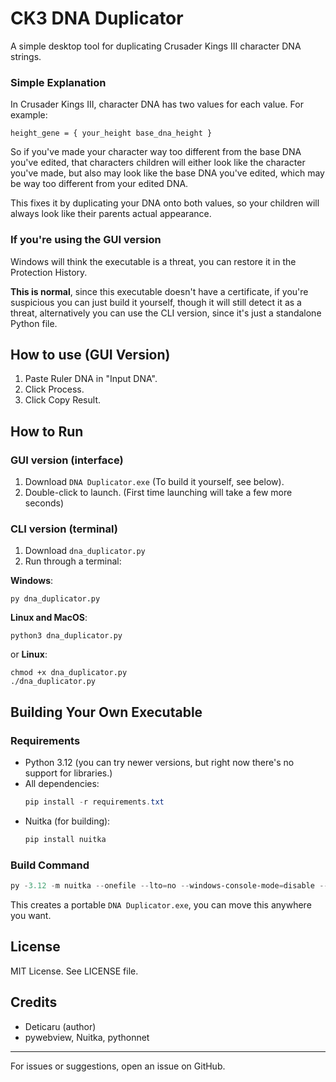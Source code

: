 # CK3 DNA Duplicator

A simple desktop tool for duplicating Crusader Kings III character DNA strings.
### Simple Explanation
In Crusader Kings III, character DNA has two values for each value. For example:
```
height_gene = { your_height base_dna_height }
```
So if you've made your character way too different from the base DNA you've edited, that characters children will either look like the character you've made, but also may look like the base DNA you've edited, which may be way too different from your edited DNA.

This fixes it by duplicating your DNA onto both values, so your children will always look like their parents actual appearance.

### If you're using the GUI version

Windows will think the executable is a threat, you can restore it in the Protection History. 

**This is normal**, since this executable doesn't have a certificate, if you're suspicious you can just build it yourself, though it will still detect it as a threat, alternatively you can use the CLI version, since it's just a standalone Python file.

## How to use (GUI Version)
1. Paste Ruler DNA in "Input DNA".
2. Click Process.
3. Click Copy Result.

## How to Run
### GUI version (interface)
1. Download `DNA Duplicator.exe` (To build it yourself, see below).
2. Double-click to launch. (First time launching will take a few more seconds)

### CLI version (terminal)
1. Download `dna_duplicator.py`
2. Run through a terminal:

**Windows**:
```
py dna_duplicator.py 
```
**Linux and MacOS**:
```
python3 dna_duplicator.py
```
or **Linux**:
```
chmod +x dna_duplicator.py
./dna_duplicator.py
```

## Building Your Own Executable

### Requirements
- Python 3.12 (you can try newer versions, but right now there's no support for libraries.)
- All dependencies:
	```powershell
	pip install -r requirements.txt
	```
- Nuitka (for building):
	```powershell
	pip install nuitka
	```

### Build Command
```powershell
py -3.12 -m nuitka --onefile --lto=no --windows-console-mode=disable --windows-icon-from-ico=icon.ico --include-data-file=interface.html=interface.html --output-filename="DNA Duplicator.exe" dd_gui.py
```
This creates a portable `DNA Duplicator.exe`, you can move this anywhere you want.



## License
MIT License. See LICENSE file.

## Credits
- Deticaru (author)
- pywebview, Nuitka, pythonnet

---
For issues or suggestions, open an issue on GitHub.
